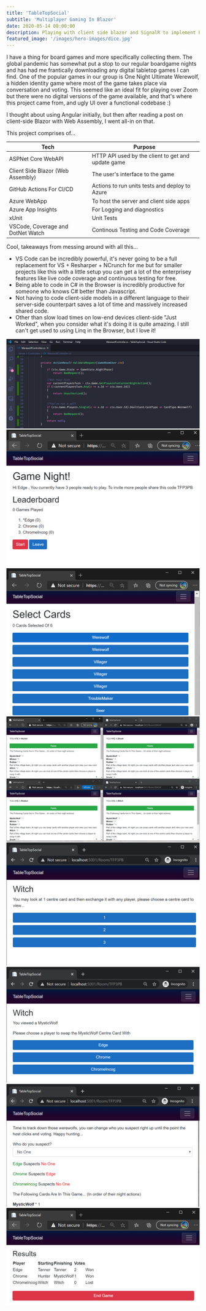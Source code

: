 ```yaml
---
title: 'TableTopSocial'
subtitle: 'Multiplayer Gaming In Blazor'
date: 2020-05-14 00:00:00
description: Playing with client side blazor and SignalR to implement browser based multiplayer tabletop games
featured_image: '/images/hero-images/dice.jpg'
---
```


I have a thing for board games and more specifically collecting them. The global pandemic has somewhat put a stop to our regular boardgame nights and has had me frantically downloading any digital tabletop games I can find. One of the popular games in our group is One Night Ultimate Werewolf, a hidden identity game where most of the game takes place via conversation and voting. This seemed like an ideal fit for playing over Zoom but there were no digital versions of the game available, and that's where this project came from, and ugly UI over a functional codebase :)

I thought about using Angular initially, but then after reading a post on client-side Blazor with Web Assembly, I went all-in on that.

This project comprises of...

| Tech                 | Purpose        | 
|----------------------|---------------|
| ASPNet Core WebAPI    | HTTP API used by the client to get and update game |
| Client Side Blazor  (Web Assembly) | The user's interface to the game |
| GitHub Actions For CI/CD | Actions to run units tests and deploy to Azure |
| Azure WebApp | To host the server and client side apps |
| Azure App Insights | For Logging and diagnostics | 
| xUnit | Unit Tests |
| VSCode, Coverage and DotNet Watch | Continous Testing and Code Coverage |

Cool, takeaways from messing around with all this...

* VS Code can be incredibly powerful, it's never going to be a full replacement for VS + Resharper + NCrunch for me but for smaller projects like this with a little setup you can get a lot of the enterprisey features like live code coverage and continuous testing for free.
* Being able to code in C# in the Browser is incredibly productive for someone who knows C# better than Javascript.
* Not having to code client-side models in a different language to their server-side counterpart saves a lot of time and massively increased shared code.
* Other than slow load times on low-end devices client-side "Just Worked", when you consider what it's doing it is quite amazing. I still can't get used to using Linq in the Browser, but I love it!



<div class="gallery" data-columns="1">
	<img src="/images/posts/tabletop/coverage.PNG">
	<img src="/images/posts/tabletop/room.PNG">
	<img src="/images/posts/tabletop/cards.PNG">
	<img src="/images/posts/tabletop/dealt-cards.PNG">
	<img src="/images/posts/tabletop/witch.PNG">
	<img src="/images/posts/tabletop/witch2.PNG">
	<img src="/images/posts/tabletop/vote.PNG">
	<img src="/images/posts/tabletop/results.PNG">

</div>

